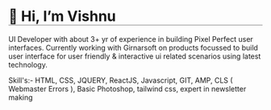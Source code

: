 <h1 style="border-bottom: solid 1px grey"> 👋 Hi, I’m Vishnu </h1>
<p>UI Developer with about 3+ yr of experience in building Pixel Perfect user interfaces.
Currently working with Girnarsoft on products focussed to build user interface for user
friendly & interactive ui related scenarios using latest technology.<p>
  
<p>Skill's:- HTML, CSS, JQUERY, ReactJS, Javascript, GIT, AMP, CLS ( Webmaster Errors ), Basic
Photoshop, tailwind css, expert in newsletter making<p>
  
